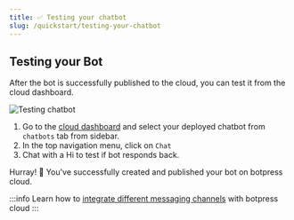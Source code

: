 ```yaml
---
title: ✅ Testing your chatbot
slug: /quickstart/testing-your-chatbot
---
```


## Testing your Bot

After the bot is successfully published to the cloud, you can test it from the cloud dashboard. 

![Testing chatbot](/img/docs/testing-chatbot.png)


1. Go to the [cloud dashboard](https://app.botpress.cloud) and select your deployed chatbot from `chatbots` tab from sidebar.
2. In the top navigation menu, click on `Chat`
3. Chat with a Hi to test if bot responds back.
   
Hurray! 🎉 You've successfully created and published your bot on botpress cloud.


:::info
Learn how to  [integrate different messaging channels](/messaging-channels/supported-channels)  with botpress cloud
:::
